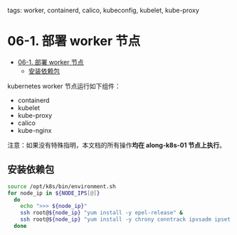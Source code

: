 tags: worker, containerd, calico, kubeconfig, kubelet, kube-proxy

# 06-1. 部署 worker 节点

<!-- TOC -->

- [06-1. 部署 worker 节点](#06-1-部署-worker-节点)
    - [安装依赖包](#安装依赖包)

<!-- /TOC -->

kubernetes worker 节点运行如下组件：

+ containerd
+ kubelet
+ kube-proxy
+ calico
+ kube-nginx

注意：如果没有特殊指明，本文档的所有操作**均在 along-k8s-01 节点上执行**。

## 安装依赖包

``` bash
source /opt/k8s/bin/environment.sh
for node_ip in ${NODE_IPS[@]}
  do
    echo ">>> ${node_ip}"
    ssh root@${node_ip} "yum install -y epel-release" &
    ssh root@${node_ip} "yum install -y chrony conntrack ipvsadm ipset jq iptables curl sysstat libseccomp wget socat git" &
  done
```